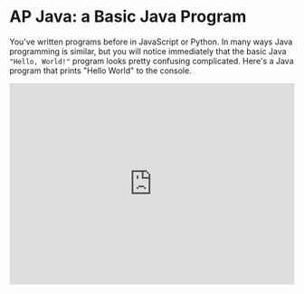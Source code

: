 # AP Java: a Basic Java Program
You've written programs before in JavaScript or Python. In many ways Java programming is similar, but you will notice immediately that the basic Java `"Hello, World!"` program looks pretty confusing complicated. Here's a Java program that prints "Hello World" to the console.
<iframe src="https://trinket.io/embed/java/9498fd9bee" width="100%" height="356" frameborder="0" marginwidth="0" marginheight="0" allowfullscreen></iframe>
